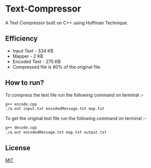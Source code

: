 # Text-Compressor
A Text Compressor built on C++ using Huffman Technique.

## Efficiency
* Input Text - 334 KB
* Mapper - 2 KB
* Encoded Text - 275 KB
* Compressed file is 80% of the original file.


## How to run?
To compress the text file run the following command on terminal :-

```bash
g++ encode.cpp
./a.out input.txt encodedMessage.txt map.txt
```

To get the original text file run the following command on terminal :-

```bash
g++ decode.cpp
./a.out encodedMessage.txt map.txt output.txt
```

## License
[MIT](https://github.com/caesar1551/Text-Compressor/blob/master/LICENSE)

